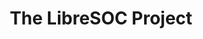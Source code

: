 ---
description: "The LibreSOC Project is an ethically developed processor, based on OpenPOWER,\
  \ intended for use in smartphones netbooks tablets chromebooks and Industrial Embedded\
  \ SBC products.  There will be no DRM, no TPM, and no backdoor spying co-processors.\r\
  \n\r\nThe entire source code, traditionally known to OEMs as a \"Board Support Package\"\
  , will not only be available free of charge under Libre Licenses, right to the BIOS\
  \ level, the hardware HDL will also likewise be available (and is already available\
  \ as it is developed).  Access to a full BSP with greatly simplified drivers for\
  \ 3D and Video is a huge cost and time saving for businesses.\r\n\r\nIt's also a\
  \ fantastic educational and research base.  Which would you rather have: a Pi-style\
  \ SBC where the GPU boots the processor from a closed source binary and kids are\
  \ taught that to play videos they must pay a license fee for a closed binary decoder,\
  \ or would you prefer that they are able to get the full source of even the hardware\
  \ and boot the entire processor including the GPU and VPU on a $200 FPGA and learn\
  \ how it works?"
layout: stand
logo: stands/the_libresoc_project__a_hybrid_3d_cpu_vpu_gpu/logo.png
new_this_year: LibreSOC has extra funding from NLnet, for the Video driver, and for
  a MESA 3D driver as well.  We are also funded to make a 180 nm test ASIC which might
  be available in January.  We also have plans to submit an NLnet grant request to
  make a 5 port Gigabit Ethernet Hub processor (running OpenWRT and LibreCMC).  Ridiculous
  amount going on.
showcase: To learn that there exists an alternative to proprietary processors from
  Intel, ARM and AMD, and that yes, they can actually be part of making that happen.
themes:
- Multimedia and graphics
title: 'The LibreSOC Project'
website: http://libre-soc.org
show_on_overview: true
chatroom: libresoc
---